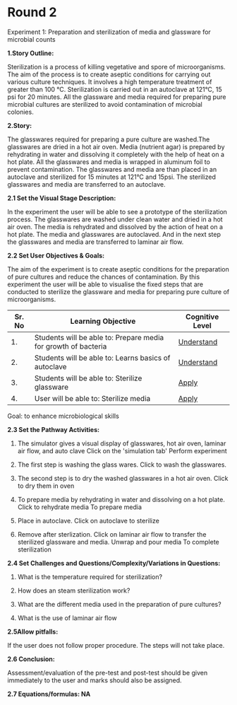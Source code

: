 # **Round 2**

Experiment 1: Preparation and sterilization of media and glassware for microbial counts

**1.Story Outline:**

Sterilization is a process of killing vegetative and spore of microorganisms. The aim of the process is to create aseptic conditions for carrying out various culture techniques. It involves a high temperature treatment of greater than 100 °C. Sterilization is carried out in an autoclave at 121°C, 15 psi for 20 minutes. All the glassware and media required for preparing pure microbial cultures are sterilized to avoid contamination of microbial colonies.

**2.Story:**

The glasswares required for preparing a pure culture are washed.The glasswares are dried in a hot air oven. Media (nutrient agar) is prepared by rehydrating in water and dissolving it completely with the help of heat on a hot plate. All the glasswares and media is wrapped in aluminum foil to prevent contamination. The glasswares and media are than placed in an autoclave and sterilized for 15 minutes at 121°C and 15psi. The sterilized glasswares and media are transferred to an autoclave.

**2.1 Set the Visual Stage Description:**

In the experiment the user will be able to see a prototype of the sterilization process. The glasswares are washed under clean water and dried in a hot air oven. The media is rehydrated and dissolved by the action of heat on a hot plate. The media and glasswares are autoclaved. And in the next step the glasswares and media are transferred to laminar air flow.

**2.2 Set User Objectives &amp; Goals:**

The aim of the experiment is to create aseptic conditions for the preparation of pure cultures and reduce the chances of contamination. By this experiment the user will be able to visualise the fixed steps that are conducted to sterilize the glassware and media for preparing pure culture of microorganisms.

| **Sr. No** | **Learning Objective** | **Cognitive Level** |
| --- | --- | --- |
| 1. | Students will be able to: Prepare media for growth of bacteria | [Understand](http://vlabs.iitb.ac.in/vlabs-dev/document.php) |
| 2. | Students will be able to: Learns basics of autoclave | [Understand](http://vlabs.iitb.ac.in/vlabs-dev/document.php) |
| 3. | Students will be able to: Sterilize glassware | [Apply](http://vlabs.iitb.ac.in/vlabs-dev/document.php) |
| 4. | User will be able to: Sterilize media | [Apply](http://vlabs.iitb.ac.in/vlabs-dev/document.php) |

Goal: to enhance microbiological skills

**2.3 Set the Pathway Activities:**

1. The simulator gives a visual display of glasswares, hot air oven, laminar air flow, and auto clave Click on the &#39;simulation tab&#39; Perform experiment

2. The first step is washing the glass wares. Click to wash the glasswares.

3. The second step is to dry the washed glasswares in a hot air oven. Click to dry them in oven

4. To prepare media by rehydrating in water and dissolving on a hot plate. Click to rehydrate media To prepare media

5. Place in autoclave. Click on autoclave to sterilize

6. Remove after sterlization. Click on laminar air flow to transfer the sterilized glassware and media. Unwrap and pour media To complete sterilization

**2.4 Set Challenges and Questions/Complexity/Variations in Questions:**

1. What is the temperature required for sterilization?

2. How does an steam sterilization work?

3. What are the different media used in the preparation of pure cultures?

4. What is the use of laminar air flow

**2.5Allow pitfalls:**

If the user does not follow proper procedure. The steps will not take place.

**2.6 Conclusion:**

Assessment/evaluation of the pre-test and post-test should be given immediately to the user and marks should also be assigned.

**2.7 Equations/formulas: NA**
